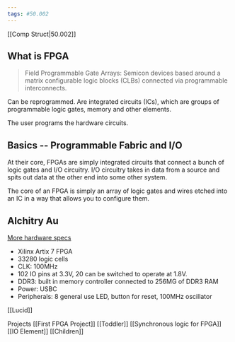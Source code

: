 ```yaml
---
tags: #50.002
---
```

[[Comp Struct|50.002]]
## What is FPGA
> Field Programmable Gate Arrays:
> Semicon devices based around a matrix configurable logic blocks (CLBs) connected via programmable interconnects.

Can be reprogrammed.
Are integrated circuits (ICs), which are groups of programmable logic gates, memory and other elements.

The user programs the hardware circuits.

## Basics -- Programmable Fabric and I/O
At their core, FPGAs are simply integrated circuits that connect a bunch of logic gates and I/O circuitry.
I/O circuitry takes in data from a source and spits out data at the other end into some other system.

The core of an FPGA is simply an array of logic gates and wires etched into an IC in a way that allows you to configure them.

## Alchitry Au
[More hardware specs](https://alchitry.com/boards/au)
- Xilinx Artix 7 FPGA
- 33280 logic cells
- CLK: 100MHz
- 102 IO pins at 3.3V, 20 can be switched to operate at 1.8V.
- DDR3: built in memory controller connected to 256MG of DDR3 RAM
- Power: USBC
- Peripherals: 8 general use LED, button for reset, 100MHz oscillator

[[Lucid]]

Projects
[[First FPGA Project]]
[[Toddler]]
[[Synchronous logic for FPGA]]
[[IO Element]]
[[Children]]
